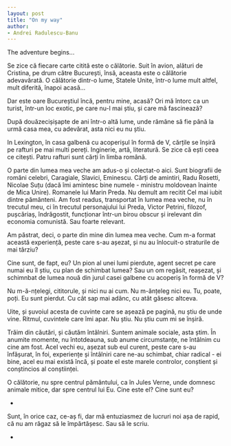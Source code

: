 ```yaml
---
layout: post
title: "On my way"
author:
- Andrei Radulescu-Banu
---
```


The adventure begins...

Se zice că fiecare carte citită este o călătorie. Suit în avion, alături de Cristina, pe drum către București, însă, aceasta este o călătorie adevavărată. O călătorie dintr-o lume, Statele Unite, într-o lume mult altfel, mult diferită, înapoi acasă...

Dar este oare Bucureștiul încă, pentru mine, acasă? Ori mă întorc ca un turist, într-un loc exotic, pe care nu-l mai știu, și care mă fascinează?

După douăzecișișapte de ani într-o altă lume, unde rămâne să fie până la urmă casa mea, cu adevărat, asta nici eu nu știu.

In Lexington, în casa galbenă cu acoperișul în formă de V, cărțile se înșiră pe rafturi pe mai multi pereți. Inginerie, artă, literatură. Se zice că ești ceea ce citești. Patru rafturi sunt cărți în limba română.

O parte din lumea mea veche am adus-o și colectat-o aici. Sunt biografii de români celebri, Caragiale, Slavici, Eminescu. Cărți de amintiri, Radu Rosetti, Nicolae Suțu (dacă îmi amintesc bine numele - ministru moldovean înainte de Mica Unire). Romanele lui Marin Preda. Nu demult am recitit Cel mai iubit dintre pământeni. Am fost readus, transportat în lumea mea veche, nu în trecutul meu, ci în trecutul personajului lui Preda, Victor Petrini, filozof, pușcăriaș, îndrăgostit, funcționar într-un birou obscur și irelevant din economia comunistă. Sau foarte relevant.

Am păstrat, deci, o parte din mine din lumea mea veche. Cum m-a format această experiență, peste care s-au așezat, și nu au înlocuit-o straturile de mai târziu?

Cine sunt, de fapt, eu? Un pion al unei lumi pierdute, agent secret pe care numai eu îl știu, cu plan de schimbat lumea? Sau un om regăsit, reașezat, și schimnbat de lumea nouă din jurul casei galbene cu acoperiș în formă de V?

Nu m-ă-nțelegi, cititorule, și nici nu ai cum. Nu m-ănțeleg nici eu. Tu, poate, poți. Eu sunt pierdut. Cu cât sap mai adânc, cu atât găsesc altceva.

Uite, și șuvoiul acesta de cuvinte care se așează pe pagină, nu știu de unde vine. Ritmul, cuvintele care îmi apar. Nu știu. Nu știu cum mi se înșiră.

Trăim din căutări, și căutăm întâlniri. Suntem animale sociale, asta știm. În anumite momente, nu întotdeauna, sub anume circumstanțe, ne întâlnim cu cine am fost. Acel vechi eu, așezat sub eul curent, peste care s-au înfășurat, în foi, experiențe și întâlniri care ne-au schimbat, chiar radical - ei bine, acel eu mai există încă, și poate el este marele controlor, conștient și conștincios al conștiinței.

O călătorie, nu spre centrul pământului, ca în Jules Verne, unde domnesc animale mitice, dar spre centrul lui Eu. Cine este el? Cine sunt eu?

*

Sunt, în orice caz, ce-aș fi, dar mă entuziasmez de lucruri noi așa de rapid, că nu am răgaz să le împărtășesc. Sau să le scriu.

*

